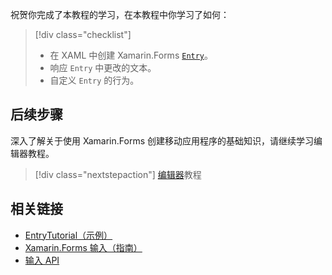 祝贺你完成了本教程的学习，在本教程中你学习了如何：

> [!div class="checklist"]
> - 在 XAML 中创建 Xamarin.Forms [`Entry`](xref:Xamarin.Forms.Entry)。
> - 响应 `Entry` 中更改的文本。
> - 自定义 `Entry` 的行为。

## <a name="next-steps"></a>后续步骤

深入了解关于使用 Xamarin.Forms 创建移动应用程序的基础知识，请继续学习编辑器教程。

> [!div class="nextstepaction"]
> [编辑器](~/get-started/tutorials/editor/index.yml)教程

## <a name="related-links"></a>相关链接

- [EntryTutorial（示例）](https://developer.xamarin.com/samples/xamarin-forms/GetStarted/Tutorials/EntryTutorial)
- [Xamarin.Forms 输入（指南）](~/xamarin-forms/user-interface/text/entry.md)
- [输入 API](xref:Xamarin.Forms.Entry)
